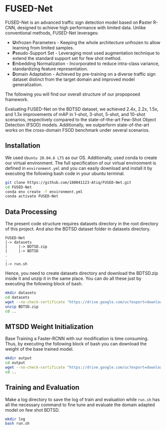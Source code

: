 # FUSED-Net
FUSED-Net is an advanced traffic sign detection model based on **F**aster R-CNN, designed to achieve high performance with limited data. Unlike conventional methods, FUSED-Net leverages:
- **U**nfrozen Parameters - Keeping the whole architecture unfrozen to allow learning from limited samples.
- **P**seudo-Support Set - Leveraging most used augmentation technique to extend the standard support set for few shot method.
- **E**mbedding Normalization - Incorporated to reduce intra-class variance, standardizing feature representation.
- **D**omain Adaptation - Achieved by pre-training on a diverse traffic sign dataset distinct from the target domain and improved model generalization.

The following you will find our overall structure of our propoposed framework.

Evaluating FUSED-Net on the BDTSD dataset, we achieved 2.4x, 2.2x, 1.5x, and 1.3x improvements of mAP in 1-shot, 3-shot, 5-shot, and 10-shot scenarios, respectively compared to the state-of-the-art Few-Shot Object Detection (FSOD) models. Additionally, we outperform state-of-the-art works on the cross-domain FSOD benchmark under several scenarios. 
## Installation
We used `Ubuntu 20.04.6 LTS` as our OS. Additionally, used conda to create our virtual environment. The full specification of our virtual environment is defined in `environment.yml` and you can easily download and install it by executing the following bash code in your ubuntu terminal.
```bash
git clone https://github.com/180041123-Atiq/FUSED-Net.git
cd FUSED-Net
conda env create -f environment.yml
conda activate FUSED-Net
```
## Data Processing
The present code structure requires datasets directory in the root directory of this project. And also the BDTSD dataset folder in datasets directory.
```
FUSED-Net
|-> datasets
|     |-> BDTSD.zip
|     |-> BDTSD
.
.
|-> run.sh
```
Hence, you need to create datasets directory and download the BDTSD.zip inside it and unzip it in the same place. You can do all these just by executing the following block of bash.
```bash
mkdir datasets
cd datasets
wget --no-check-certificate "https://drive.google.com/uc?export=download&id=1FRDs9V8SXFZRhyqUmMZpTiSTyLXBiCw0" -O BDTSD.zip
unzip BDTSD.zip
cd ..
```
## MTSDD Weight Initialization
Base Training a Faster-RCNN with our modification is time consuming. Thus, by executing the following block of bash you can download the weight of the base trained model.
```bash
mkdir output
cd output
wget --no-check-certificate "https://drive.google.com/uc?export=download&id=1ogF_v2QdDLPgnsCimXNpQUrv-hXHsl4m" -O model_final.pth
cd ..
```
## Training and Evaluation
Make a log directory to save the log of train and evaluation while `run.sh` has all the necessary command to fine tune and evaluate the domain adapted model on few shot BDTSD.
```bash
mkdir log
bash run.sh
```
